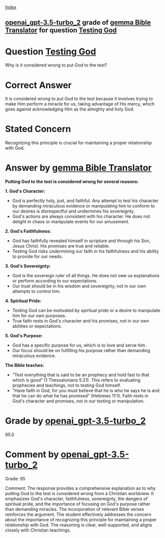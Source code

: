 
[Index](../../../../index.md)
## [openai_gpt-3.5-turbo_2](../../../grading_models/openai_gpt-3.5-turbo_2.md) grade of [gemma Bible Translator](../../../answering_models/gemma_Bible_Translator.md) for question [Testing God](../../../questions/Testing_God.md)

# Question [Testing God](../../../questions/Testing_God.md)
Why is it considered wrong to put God to the test?

# Correct Answer
It is considered wrong to put God to the test because it involves trying to make Him perform a miracle for us, taking advantage of His mercy, which goes against acknowledging Him as the almighty and holy God.

# Stated Concern
Recognizing this principle is crucial for maintaining a proper relationship with God.

# Answer by [gemma Bible Translator](../../../answering_models/gemma_Bible_Translator.md)
**Putting God to the test is considered wrong for several reasons:**

**1. God's Character:**

* God is perfectly holy, just, and faithful. Any attempt to test his character by demanding miraculous evidence or manipulating him to conform to our desires is disrespectful and undermines his sovereignty.
* God's actions are always consistent with his character. He does not delight in chaos or manipulate events for our amusement.

**2. God's Faithfulness:**

* God has faithfully revealed himself in scripture and through his Son, Jesus Christ. His promises are true and reliable.
* Testing God risks undermining our faith in his faithfulness and his ability to provide for our needs.

**3. God's Sovereignty:**

* God is the sovereign ruler of all things. He does not owe us explanations or perform according to our expectations.
* Our trust should be in his wisdom and sovereignty, not in our own attempts to control him.

**4. Spiritual Pride:**

* Testing God can be motivated by spiritual pride or a desire to manipulate him for our own purposes.
* True faith rests in God's character and his promises, not in our own abilities or expectations.

**5. God's Purpose:**

* God has a specific purpose for us, which is to love and serve him.
* Our focus should be on fulfilling his purpose rather than demanding miraculous evidence.

**The Bible teaches:**

* "Test everything that is said to be an prophecy and hold fast to that which is good" (1 Thessalonians 5:21). This refers to evaluating prophecies and teachings, not to testing God himself.
* "Have faith in God, for you must believe that he is who he says he is and that he can do what he has promised" (Hebrews 11:1). Faith rests in God's character and promises, not in our testing or manipulation.

# Grade by [openai_gpt-3.5-turbo_2](../../../grading_models/openai_gpt-3.5-turbo_2.md)
95.0

# Comment by [openai_gpt-3.5-turbo_2](../../../grading_models/openai_gpt-3.5-turbo_2.md)
Grade: 95

Comment: The response provides a comprehensive explanation as to why putting God to the test is considered wrong from a Christian worldview. It emphasizes God's character, faithfulness, sovereignty, the dangers of spiritual pride, and the importance of focusing on God's purpose rather than demanding miracles. The incorporation of relevant Bible verses reinforces the argument. The student effectively addresses the concern about the importance of recognizing this principle for maintaining a proper relationship with God. The reasoning is clear, well-supported, and aligns closely with Christian teachings.
